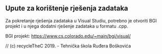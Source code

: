 ## Upute za korištenje rješenja zadataka

Za pokretanje rješenja zadataka u Visual Studiu, potrebno je otvoriti BGI projekt
i u njega dodatni rješenje zadataka u formatu .cpp.

BGI projekt: https://www.cs.colorado.edu/~main/bgi/visual/

// (c) recycleTheC 2019. - Tehnička škola Ruđera Boškovića
